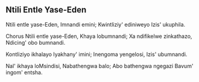 ## Ntili Entle Yase-Eden

Ntili entle yase-Eden, Imnandi emini;
Kwintliziy' ediniweyo Izis' ukuphila.

Chorus
Ntili entle yase-Eden, Khaya lobumnandi;
Xa ndifikelwe zinkathazo, Ndicing' obo bumnandi.

Kontliziyo ikhalayo Iyakhany' imini;
Inengoma yengelosi, Izis' ubumnandi.

Nal' ikhaya loMsindisi, Nabathengwa balo;
Abo bathengwa ngegazi Bavum' ingom' entsha.

